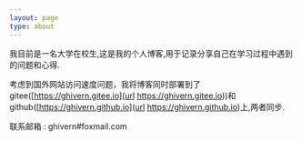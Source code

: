 ```yaml
---
layout: page
type: about
---
```


我目前是一名大学在校生,这是我的个人博客,用于记录分享自己在学习过程中遇到的问题和心得.

考虑到国外网站访问速度问题，我将博客同时部署到了gitee([https://ghivern.gitee.io](url https://ghivern.gitee.io))和github([https://ghivern.github.io](url https://ghivern.github.io)上,两者同步.

联系邮箱 : ghivern#foxmail.com


